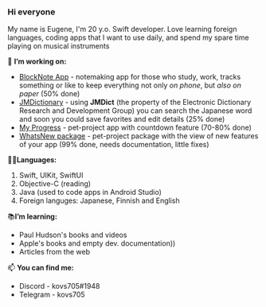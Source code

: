 ### Hi everyone

My name is Eugene, I'm 20 y.o. Swift developer. Love learning foreign languages, coding apps that I want to use daily, and spend my spare time playing on musical instruments

🔭 **I’m working on:**
 - [BlockNote App](https://github.com/kovs705/BlockNote-app) - notemaking app for those who study, work, tracks something or like to keep everything not only _on phone_, but _also on paper_ (50% done)
 - [JMDictionary](https://github.com/kovs705/JMDictionary) - using **JMDict** (the property of the Electronic Dictionary Research and Development Group) you can search the Japanese word and soon you could save favorites and edit details (25% done)
 - [My Progress](https://github.com/kovs705/My-progress) - pet-project app with countdown feature (70-80% done)
 - [WhatsNew package](https://github.com/kovs705/WhatsNewPack) - pet-project package with the view of new features of your app (99% done, needs documentation, little fixes)
 
 👨‍💻**Languages:**
 1. Swift, UIKit, SwiftUI
 2. Objective-C (reading)
 2. Java (used to code apps in Android Studio)
 3. Foreign languges: Japanese, Finnish and English

 📚**I’m learning:**
- Paul Hudson's books and videos
- Apple's books and empty dev. documentation))
- Articles from the web

📫 **You can find me:**
 - Discord - kovs705#1948
 - Telegram - kovs705
